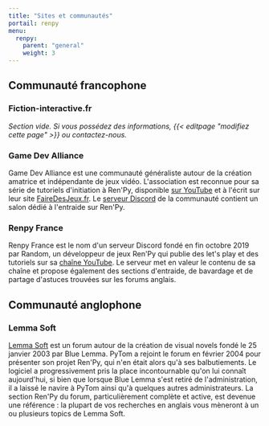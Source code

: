 ```yaml
---
title: "Sites et communautés"
portail: renpy
menu:
  renpy:
    parent: "general"
    weight: 3
---
```


## Communauté francophone

### Fiction-interactive.fr

*Section vide. Si vous possédez des informations, {{< editpage "modifiez cette page" >}} ou contactez-nous.*

### Game Dev Alliance

Game Dev Alliance est une communauté généraliste autour de la création amatrice et indépendante de jeux vidéo. L'association est reconnue pour sa série de tutoriels d'initiation à Ren'Py, disponible [sur YouTube](https://www.youtube.com/playlist?list=PLHKUrXMrDS5uqhCaspVB4jFDkkHrkFUBV) et à l'écrit sur leur site [FaireDesJeux.fr](https://fairedesjeux.fr/renpy/). Le [serveur Discord](https://discord.gg/RrBppaj) de la communauté contient un salon dédié à l'entraide sur Ren'Py.

### Renpy France

Renpy France est le nom d'un serveur Discord fondé en fin octobre 2019 par Random, un développeur de jeux Ren'Py qui publie des let's play et des tutoriels sur sa [chaîne YouTube](https://www.youtube.com/channel/UCRSMPM3J_eKN599lbRxyhrw). Le serveur met en valeur le contenu de sa chaîne et propose également des sections d'entraide, de bavardage et de partage d'astuces trouvées sur les forums anglais.

## Communauté anglophone

### Lemma Soft

[Lemma Soft](https://lemmasoft.renai.us/) est un forum autour de la création de visual novels fondé le 25 janvier 2003 par Blue Lemma. PyTom a rejoint le forum en février 2004 pour présenter son projet Ren'Py, qui n'en était alors qu'à ses balbutiements. Le logiciel a progressivement pris la place incontournable qu'on lui connaît aujourd'hui, si bien que lorsque Blue Lemma s'est retiré de l'administration, il a laissé le navire à PyTom ainsi qu'à quelques autres administrateurs. La section Ren'Py du forum, particulièrement complète et active, est devenue une référence : la plupart de vos recherches en anglais vous mèneront à un ou plusieurs topics de Lemma Soft.
